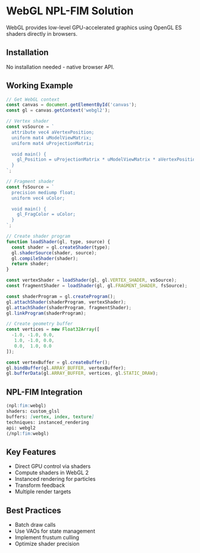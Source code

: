 # WebGL NPL-FIM Solution

WebGL provides low-level GPU-accelerated graphics using OpenGL ES shaders directly in browsers.

## Installation

No installation needed - native browser API.

## Working Example

```javascript
// Get WebGL context
const canvas = document.getElementById('canvas');
const gl = canvas.getContext('webgl2');

// Vertex shader
const vsSource = `
  attribute vec4 aVertexPosition;
  uniform mat4 uModelViewMatrix;
  uniform mat4 uProjectionMatrix;

  void main() {
    gl_Position = uProjectionMatrix * uModelViewMatrix * aVertexPosition;
  }
`;

// Fragment shader
const fsSource = `
  precision mediump float;
  uniform vec4 uColor;

  void main() {
    gl_FragColor = uColor;
  }
`;

// Create shader program
function loadShader(gl, type, source) {
  const shader = gl.createShader(type);
  gl.shaderSource(shader, source);
  gl.compileShader(shader);
  return shader;
}

const vertexShader = loadShader(gl, gl.VERTEX_SHADER, vsSource);
const fragmentShader = loadShader(gl, gl.FRAGMENT_SHADER, fsSource);

const shaderProgram = gl.createProgram();
gl.attachShader(shaderProgram, vertexShader);
gl.attachShader(shaderProgram, fragmentShader);
gl.linkProgram(shaderProgram);

// Create geometry buffer
const vertices = new Float32Array([
  -1.0, -1.0, 0.0,
   1.0, -1.0, 0.0,
   0.0,  1.0, 0.0
]);

const vertexBuffer = gl.createBuffer();
gl.bindBuffer(gl.ARRAY_BUFFER, vertexBuffer);
gl.bufferData(gl.ARRAY_BUFFER, vertices, gl.STATIC_DRAW);
```

## NPL-FIM Integration

```markdown
⟨npl:fim:webgl⟩
shaders: custom_glsl
buffers: [vertex, index, texture]
techniques: instanced_rendering
api: webgl2
⟨/npl:fim:webgl⟩
```

## Key Features
- Direct GPU control via shaders
- Compute shaders in WebGL 2
- Instanced rendering for particles
- Transform feedback
- Multiple render targets

## Best Practices
- Batch draw calls
- Use VAOs for state management
- Implement frustum culling
- Optimize shader precision